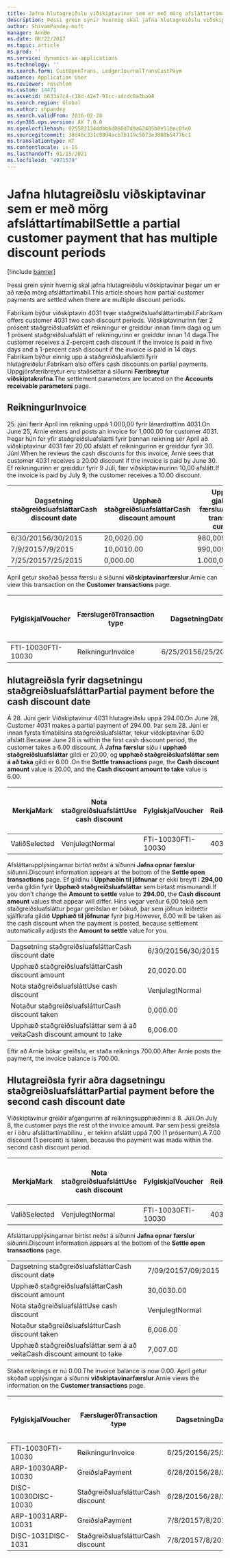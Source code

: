 ```yaml
---
title: Jafna hlutagreiðslu viðskiptavinar sem er með mörg afsláttartímabil
description: Þessi grein sýnir hvernig skal jafna hlutagreiðslu viðskiptavinar þegar um er að ræða mörg afsláttartímabil.
author: ShivamPandey-msft
manager: AnnBe
ms.date: 08/22/2017
ms.topic: article
ms.prod: ''
ms.service: dynamics-ax-applications
ms.technology: ''
ms.search.form: CustOpenTrans, LedgerJournalTransCustPaym
audience: Application User
ms.reviewer: roschlom
ms.custom: 14471
ms.assetid: b633a7c4-c18d-42e7-91cc-adcdc8a3ba98
ms.search.region: Global
ms.author: shpandey
ms.search.validFrom: 2016-02-28
ms.dyn365.ops.version: AX 7.0.0
ms.openlocfilehash: 025582134ddbb6d060d7d9a62405b0e510ac0fe0
ms.sourcegitcommit: 38d40c331c8894acb7b119c5073e3088b54776c1
ms.translationtype: HT
ms.contentlocale: is-IS
ms.lasthandoff: 01/15/2021
ms.locfileid: "4971579"
---
```

# <a name="settle-a-partial-customer-payment-that-has-multiple-discount-periods"></a><span data-ttu-id="2b875-103">Jafna hlutagreiðslu viðskiptavinar sem er með mörg afsláttartímabil</span><span class="sxs-lookup"><span data-stu-id="2b875-103">Settle a partial customer payment that has multiple discount periods</span></span>

[!include [banner](../includes/banner.md)]

<span data-ttu-id="2b875-104">Þessi grein sýnir hvernig skal jafna hlutagreiðslu viðskiptavinar þegar um er að ræða mörg afsláttartímabil.</span><span class="sxs-lookup"><span data-stu-id="2b875-104">This article shows how partial customer payments are settled when there are multiple discount periods.</span></span>

<span data-ttu-id="2b875-105">Fabrikam býður viðskiptavin 4031 tvær staðgreiðsluafsláttartímabil.</span><span class="sxs-lookup"><span data-stu-id="2b875-105">Fabrikam offers customer 4031 two cash discount periods.</span></span> <span data-ttu-id="2b875-106">Viðskiptavinurinn fær 2 prósent staðgreiðsluafslátt ef reikningur er greiddur innan fimm daga og um 1 prósent staðgreiðsluafslátt ef reikningurinn er greiddur innan 14 daga.</span><span class="sxs-lookup"><span data-stu-id="2b875-106">The customer receives a 2-percent cash discount if the invoice is paid in five days and a 1-percent cash discount if the invoice is paid in 14 days.</span></span> <span data-ttu-id="2b875-107">Fabrikam býður einnig upp á staðgreiðsluafslætti fyrir hlutagreiðslur.</span><span class="sxs-lookup"><span data-stu-id="2b875-107">Fabrikam also offers cash discounts on partial payments.</span></span> <span data-ttu-id="2b875-108">Uppgjörsfæribreytur eru staðsettar á síðunni **Færibreytur viðskiptakrafna**.</span><span class="sxs-lookup"><span data-stu-id="2b875-108">The settlement parameters are located on the **Accounts receivable parameters** page.</span></span>

## <a name="invoice"></a><span data-ttu-id="2b875-109">Reikningur</span><span class="sxs-lookup"><span data-stu-id="2b875-109">Invoice</span></span>
<span data-ttu-id="2b875-110">25. júní færir Apríl inn reikning uppá 1.000,00 fyrir lánardrottinn 4031.</span><span class="sxs-lookup"><span data-stu-id="2b875-110">On June 25, Arnie enters and posts an invoice for 1,000.00 for customer 4031.</span></span> <span data-ttu-id="2b875-111">Þegar hún fer yfir staðgreiðsluafslætti fyrir þennan reikning sér Apríl að viðskiptavinur 4031 fær 20,00 afslátt ef reikningurinn er greiddur fyrir 30. Júní.</span><span class="sxs-lookup"><span data-stu-id="2b875-111">When he reviews the cash discounts for this invoice, Arnie sees that customer 4031 receives a 20.00 discount if the invoice is paid by June 30.</span></span> <span data-ttu-id="2b875-112">Ef reikningurinn er greiddur fyrir 9 Júlí, fær viðskiptavinurinn 10,00 afslátt.</span><span class="sxs-lookup"><span data-stu-id="2b875-112">If the invoice is paid by July 9, the customer receives a 10.00 discount.</span></span>

| <span data-ttu-id="2b875-113">Dagsetning staðgreiðsluafsláttar</span><span class="sxs-lookup"><span data-stu-id="2b875-113">Cash discount date</span></span> | <span data-ttu-id="2b875-114">Upphæð staðgreiðsluafsláttar</span><span class="sxs-lookup"><span data-stu-id="2b875-114">Cash discount amount</span></span> | <span data-ttu-id="2b875-115">Upphæð í gjaldmiðli færslu</span><span class="sxs-lookup"><span data-stu-id="2b875-115">Amount in transaction currency</span></span> |
|--------------------|----------------------|--------------------------------|
| <span data-ttu-id="2b875-116">6/30/2015</span><span class="sxs-lookup"><span data-stu-id="2b875-116">6/30/2015</span></span>          | <span data-ttu-id="2b875-117">20,00</span><span class="sxs-lookup"><span data-stu-id="2b875-117">20.00</span></span>                | <span data-ttu-id="2b875-118">980,00</span><span class="sxs-lookup"><span data-stu-id="2b875-118">980.00</span></span>                         |
| <span data-ttu-id="2b875-119">7/9/2015</span><span class="sxs-lookup"><span data-stu-id="2b875-119">7/9/2015</span></span>           | <span data-ttu-id="2b875-120">10,00</span><span class="sxs-lookup"><span data-stu-id="2b875-120">10.00</span></span>                | <span data-ttu-id="2b875-121">990,00</span><span class="sxs-lookup"><span data-stu-id="2b875-121">990.00</span></span>                         |
| <span data-ttu-id="2b875-122">7/25/2015</span><span class="sxs-lookup"><span data-stu-id="2b875-122">7/25/2015</span></span>          | <span data-ttu-id="2b875-123">0,00</span><span class="sxs-lookup"><span data-stu-id="2b875-123">0.00</span></span>                 | <span data-ttu-id="2b875-124">1.000,00</span><span class="sxs-lookup"><span data-stu-id="2b875-124">1,000.00</span></span>                       |

<span data-ttu-id="2b875-125">April getur skoðað þessa færslu á síðunni **viðskiptavinarfærslur**.</span><span class="sxs-lookup"><span data-stu-id="2b875-125">Arnie can view this transaction on the **Customer transactions** page.</span></span>

| <span data-ttu-id="2b875-126">Fylgiskjal</span><span class="sxs-lookup"><span data-stu-id="2b875-126">Voucher</span></span>   | <span data-ttu-id="2b875-127">Færslugerð</span><span class="sxs-lookup"><span data-stu-id="2b875-127">Transaction type</span></span> | <span data-ttu-id="2b875-128">Dagsetning</span><span class="sxs-lookup"><span data-stu-id="2b875-128">Date</span></span>      | <span data-ttu-id="2b875-129">Reikningur</span><span class="sxs-lookup"><span data-stu-id="2b875-129">Invoice</span></span> | <span data-ttu-id="2b875-130">Upphæð í færslugjaldmiðli - debet</span><span class="sxs-lookup"><span data-stu-id="2b875-130">Amount in transaction currency debit</span></span> | <span data-ttu-id="2b875-131">Upphæð í færslugjaldmiðli - kredit</span><span class="sxs-lookup"><span data-stu-id="2b875-131">Amount in transaction currency credit</span></span> | <span data-ttu-id="2b875-132">Staða</span><span class="sxs-lookup"><span data-stu-id="2b875-132">Balance</span></span>  | <span data-ttu-id="2b875-133">Gjaldmiðill</span><span class="sxs-lookup"><span data-stu-id="2b875-133">Currency</span></span> |
|-----------|------------------|-----------|---------|--------------------------------------|---------------------------------------|----------|----------|
| <span data-ttu-id="2b875-134">FTI-10030</span><span class="sxs-lookup"><span data-stu-id="2b875-134">FTI-10030</span></span> | <span data-ttu-id="2b875-135">Reikningur</span><span class="sxs-lookup"><span data-stu-id="2b875-135">Invoice</span></span>          | <span data-ttu-id="2b875-136">6/25/2015</span><span class="sxs-lookup"><span data-stu-id="2b875-136">6/25/2015</span></span> | <span data-ttu-id="2b875-137">10030</span><span class="sxs-lookup"><span data-stu-id="2b875-137">10030</span></span>   | <span data-ttu-id="2b875-138">1.000,00</span><span class="sxs-lookup"><span data-stu-id="2b875-138">1,000.00</span></span>                             |                                       | <span data-ttu-id="2b875-139">1.000,00</span><span class="sxs-lookup"><span data-stu-id="2b875-139">1,000.00</span></span> | <span data-ttu-id="2b875-140">USD</span><span class="sxs-lookup"><span data-stu-id="2b875-140">USD</span></span>      |

## <a name="partial-payment-before-the-cash-discount-date"></a><span data-ttu-id="2b875-141">hlutagreiðsla fyrir dagsetningu staðgreiðsluafsláttar</span><span class="sxs-lookup"><span data-stu-id="2b875-141">Partial payment before the cash discount date</span></span>
<span data-ttu-id="2b875-142">Á 28. Júní gerir Viðskiptavinur 4031 hlutagreiðslu uppá 294.00.</span><span class="sxs-lookup"><span data-stu-id="2b875-142">On June 28, Customer 4031 makes a partial payment of 294.00.</span></span> <span data-ttu-id="2b875-143">Þar sem 28. Júní er innan fyrsta tímabilsins staðgreiðsluafsláttar, tekur viðskiptavinar 6.00 afslátt.</span><span class="sxs-lookup"><span data-stu-id="2b875-143">Because June 28 is within the first cash discount period, the customer takes a 6.00 discount.</span></span> <span data-ttu-id="2b875-144">Á **Jafna færslur** síðu í **upphæð staðgreiðsluafsláttar** gildi er 20,00, og **upphæð staðgreiðsluafsláttar sem á að taka** gildi er 6.00 .</span><span class="sxs-lookup"><span data-stu-id="2b875-144">On the **Settle transactions** page, the **Cash discount amount** value is 20.00, and the **Cash discount amount to take** value is 6.00.</span></span>

| <span data-ttu-id="2b875-145">Merkja</span><span class="sxs-lookup"><span data-stu-id="2b875-145">Mark</span></span>     | <span data-ttu-id="2b875-146">Nota staðgreiðsluafslátt</span><span class="sxs-lookup"><span data-stu-id="2b875-146">Use cash discount</span></span> | <span data-ttu-id="2b875-147">Fylgiskjal</span><span class="sxs-lookup"><span data-stu-id="2b875-147">Voucher</span></span>   | <span data-ttu-id="2b875-148">Reikningur</span><span class="sxs-lookup"><span data-stu-id="2b875-148">Account</span></span> | <span data-ttu-id="2b875-149">Dagsetning</span><span class="sxs-lookup"><span data-stu-id="2b875-149">Date</span></span>      | <span data-ttu-id="2b875-150">Gjalddagi</span><span class="sxs-lookup"><span data-stu-id="2b875-150">Due date</span></span>  | <span data-ttu-id="2b875-151">Reikningur</span><span class="sxs-lookup"><span data-stu-id="2b875-151">Invoice</span></span> | <span data-ttu-id="2b875-152">Upphæð í gjaldmiðli færslu</span><span class="sxs-lookup"><span data-stu-id="2b875-152">Amount in transaction currency</span></span> | <span data-ttu-id="2b875-153">Gjaldmiðill</span><span class="sxs-lookup"><span data-stu-id="2b875-153">Currency</span></span> | <span data-ttu-id="2b875-154">Upphæð til jöfnunar</span><span class="sxs-lookup"><span data-stu-id="2b875-154">Amount to settle</span></span> |
|----------|-------------------|-----------|---------|-----------|-----------|---------|--------------------------------|----------|------------------|
| <span data-ttu-id="2b875-155">Valið</span><span class="sxs-lookup"><span data-stu-id="2b875-155">Selected</span></span> | <span data-ttu-id="2b875-156">Venjulegt</span><span class="sxs-lookup"><span data-stu-id="2b875-156">Normal</span></span>            | <span data-ttu-id="2b875-157">FTI-10030</span><span class="sxs-lookup"><span data-stu-id="2b875-157">FTI-10030</span></span> | <span data-ttu-id="2b875-158">4031</span><span class="sxs-lookup"><span data-stu-id="2b875-158">4031</span></span>    | <span data-ttu-id="2b875-159">6/25/2015</span><span class="sxs-lookup"><span data-stu-id="2b875-159">6/25/2015</span></span> | <span data-ttu-id="2b875-160">7/25/2015</span><span class="sxs-lookup"><span data-stu-id="2b875-160">7/25/2015</span></span> | <span data-ttu-id="2b875-161">10030</span><span class="sxs-lookup"><span data-stu-id="2b875-161">10030</span></span>   | <span data-ttu-id="2b875-162">1.000,00</span><span class="sxs-lookup"><span data-stu-id="2b875-162">1,000.00</span></span>                       | <span data-ttu-id="2b875-163">USD</span><span class="sxs-lookup"><span data-stu-id="2b875-163">USD</span></span>      | <span data-ttu-id="2b875-164">294.00</span><span class="sxs-lookup"><span data-stu-id="2b875-164">294.00</span></span>           |

<span data-ttu-id="2b875-165">Afsláttarupplýsingarnar birtist neðst á síðunni **Jafna opnar færslur** síðunni.</span><span class="sxs-lookup"><span data-stu-id="2b875-165">Discount information appears at the bottom of the **Settle open transactions** page.</span></span> <span data-ttu-id="2b875-166">Ef gildinu í **Upphæðin til jöfnunar** er ekki breytt í **294,00** verða gildin fyrir **Upphæð staðgreiðsluafsláttar** sem birtast mismunandi.</span><span class="sxs-lookup"><span data-stu-id="2b875-166">If you don't change the **Amount to settle** value to **294.00**, the **Cash discount amount** values that appear will differ.</span></span> <span data-ttu-id="2b875-167">Hins vegar verður 6,00 tekið sem staðgreiðsluafsláttur þegar greiðslan er bókuð, þar sem jöfnun leiðréttir sjálfkrafa gildið **Upphæð til jöfnunar** fyrir þig.</span><span class="sxs-lookup"><span data-stu-id="2b875-167">However, 6.00 will be taken as the cash discount when the payment is posted, because settlement automatically adjusts the **Amount to settle** value for you.</span></span>

|                              |           |
|------------------------------|-----------|
| <span data-ttu-id="2b875-168">Dagsetning staðgreiðsluafsláttar</span><span class="sxs-lookup"><span data-stu-id="2b875-168">Cash discount date</span></span>           | <span data-ttu-id="2b875-169">6/30/2015</span><span class="sxs-lookup"><span data-stu-id="2b875-169">6/30/2015</span></span> |
| <span data-ttu-id="2b875-170">Upphæð staðgreiðsluafsláttar</span><span class="sxs-lookup"><span data-stu-id="2b875-170">Cash discount amount</span></span>         | <span data-ttu-id="2b875-171">20,00</span><span class="sxs-lookup"><span data-stu-id="2b875-171">20.00</span></span>     |
| <span data-ttu-id="2b875-172">Nota staðgreiðsluafslátt</span><span class="sxs-lookup"><span data-stu-id="2b875-172">Use cash discount</span></span>            | <span data-ttu-id="2b875-173">Venjulegt</span><span class="sxs-lookup"><span data-stu-id="2b875-173">Normal</span></span>    |
| <span data-ttu-id="2b875-174">Notaður staðgreiðsluafsláttur</span><span class="sxs-lookup"><span data-stu-id="2b875-174">Cash discount taken</span></span>          | <span data-ttu-id="2b875-175">0,00</span><span class="sxs-lookup"><span data-stu-id="2b875-175">0.00</span></span>      |
| <span data-ttu-id="2b875-176">Upphæð staðgreiðsluafsláttar sem á að veita</span><span class="sxs-lookup"><span data-stu-id="2b875-176">Cash discount amount to take</span></span> | <span data-ttu-id="2b875-177">6,00</span><span class="sxs-lookup"><span data-stu-id="2b875-177">6.00</span></span>      |

<span data-ttu-id="2b875-178">Eftir að Arnie bókar greiðslu, er staða reiknings 700.00.</span><span class="sxs-lookup"><span data-stu-id="2b875-178">After Arnie posts the payment, the invoice balance is 700.00.</span></span>

## <a name="partial-payment-before-the-second-cash-discount-date"></a><span data-ttu-id="2b875-179">Hlutagreiðsla fyrir aðra dagsetningu staðgreiðsluafsláttar</span><span class="sxs-lookup"><span data-stu-id="2b875-179">Partial payment before the second cash discount date</span></span>
<span data-ttu-id="2b875-180">Viðskiptavinur greiðir afgangurinn af reikningsupphæðinni á 8. Júlí.</span><span class="sxs-lookup"><span data-stu-id="2b875-180">On July 8, the customer pays the rest of the invoice amount.</span></span> <span data-ttu-id="2b875-181">Þar sem þessi greiðsla er í öðru afsláttartímabilinu , er tekinn afslátt uppá 7,00 (1 prósentum).</span><span class="sxs-lookup"><span data-stu-id="2b875-181">A 7.00 discount (1 percent) is taken, because the payment was made within the second cash discount period.</span></span>

| <span data-ttu-id="2b875-182">Merkja</span><span class="sxs-lookup"><span data-stu-id="2b875-182">Mark</span></span>     | <span data-ttu-id="2b875-183">Nota staðgreiðsluafslátt</span><span class="sxs-lookup"><span data-stu-id="2b875-183">Use cash discount</span></span> | <span data-ttu-id="2b875-184">Fylgiskjal</span><span class="sxs-lookup"><span data-stu-id="2b875-184">Voucher</span></span>   | <span data-ttu-id="2b875-185">Reikningur</span><span class="sxs-lookup"><span data-stu-id="2b875-185">Account</span></span> | <span data-ttu-id="2b875-186">Dagsetning</span><span class="sxs-lookup"><span data-stu-id="2b875-186">Date</span></span>      | <span data-ttu-id="2b875-187">Gjalddagi</span><span class="sxs-lookup"><span data-stu-id="2b875-187">Due date</span></span>  | <span data-ttu-id="2b875-188">Reikningur</span><span class="sxs-lookup"><span data-stu-id="2b875-188">Invoice</span></span> | <span data-ttu-id="2b875-189">Upphæð í færslugjaldmiðli - debet</span><span class="sxs-lookup"><span data-stu-id="2b875-189">Amount in transaction currency debit</span></span> | <span data-ttu-id="2b875-190">Upphæð í færslugjaldmiðli - kredit</span><span class="sxs-lookup"><span data-stu-id="2b875-190">Amount in transaction currency credit</span></span> | <span data-ttu-id="2b875-191">Gjaldmiðill</span><span class="sxs-lookup"><span data-stu-id="2b875-191">Currency</span></span> | <span data-ttu-id="2b875-192">Upphæð til jöfnunar</span><span class="sxs-lookup"><span data-stu-id="2b875-192">Amount to settle</span></span> |
|----------|-------------------|-----------|---------|-----------|-----------|---------|--------------------------------------|---------------------------------------|----------|------------------|
| <span data-ttu-id="2b875-193">Valið</span><span class="sxs-lookup"><span data-stu-id="2b875-193">Selected</span></span> | <span data-ttu-id="2b875-194">Venjulegt</span><span class="sxs-lookup"><span data-stu-id="2b875-194">Normal</span></span>            | <span data-ttu-id="2b875-195">FTI-10030</span><span class="sxs-lookup"><span data-stu-id="2b875-195">FTI-10030</span></span> | <span data-ttu-id="2b875-196">4031</span><span class="sxs-lookup"><span data-stu-id="2b875-196">4031</span></span>    | <span data-ttu-id="2b875-197">6/25/2015</span><span class="sxs-lookup"><span data-stu-id="2b875-197">6/25/2015</span></span> | <span data-ttu-id="2b875-198">7/25/2015</span><span class="sxs-lookup"><span data-stu-id="2b875-198">7/25/2015</span></span> | <span data-ttu-id="2b875-199">10030</span><span class="sxs-lookup"><span data-stu-id="2b875-199">10030</span></span>   | <span data-ttu-id="2b875-200">700.00</span><span class="sxs-lookup"><span data-stu-id="2b875-200">700.00</span></span>                               |                                       | <span data-ttu-id="2b875-201">USD</span><span class="sxs-lookup"><span data-stu-id="2b875-201">USD</span></span>      | <span data-ttu-id="2b875-202">693,00</span><span class="sxs-lookup"><span data-stu-id="2b875-202">693.00</span></span>           |

<span data-ttu-id="2b875-203">Afsláttarupplýsingarnar birtist neðst á síðunni **Jafna opnar færslur** síðunni.</span><span class="sxs-lookup"><span data-stu-id="2b875-203">Discount information appears at the bottom of the **Settle open transactions** page.</span></span>

|                              |           |
|------------------------------|-----------|
| <span data-ttu-id="2b875-204">Dagsetning staðgreiðsluafsláttar</span><span class="sxs-lookup"><span data-stu-id="2b875-204">Cash discount date</span></span>           | <span data-ttu-id="2b875-205">7/09/2015</span><span class="sxs-lookup"><span data-stu-id="2b875-205">7/09/2015</span></span> |
| <span data-ttu-id="2b875-206">Upphæð staðgreiðsluafsláttar</span><span class="sxs-lookup"><span data-stu-id="2b875-206">Cash discount amount</span></span>         | <span data-ttu-id="2b875-207">30,00</span><span class="sxs-lookup"><span data-stu-id="2b875-207">30.00</span></span>     |
| <span data-ttu-id="2b875-208">Nota staðgreiðsluafslátt</span><span class="sxs-lookup"><span data-stu-id="2b875-208">Use cash discount</span></span>            | <span data-ttu-id="2b875-209">Venjulegt</span><span class="sxs-lookup"><span data-stu-id="2b875-209">Normal</span></span>    |
| <span data-ttu-id="2b875-210">Notaður staðgreiðsluafsláttur</span><span class="sxs-lookup"><span data-stu-id="2b875-210">Cash discount taken</span></span>          | <span data-ttu-id="2b875-211">6,00</span><span class="sxs-lookup"><span data-stu-id="2b875-211">6.00</span></span>      |
| <span data-ttu-id="2b875-212">Upphæð staðgreiðsluafsláttar sem á að veita</span><span class="sxs-lookup"><span data-stu-id="2b875-212">Cash discount amount to take</span></span> | <span data-ttu-id="2b875-213">7,00</span><span class="sxs-lookup"><span data-stu-id="2b875-213">7.00</span></span>      |

<span data-ttu-id="2b875-214">Staða reiknings er nú 0.00.</span><span class="sxs-lookup"><span data-stu-id="2b875-214">The invoice balance is now 0.00.</span></span> <span data-ttu-id="2b875-215">April getur skoðað upplýsingar á síðunni **viðskiptavinarfærslur**.</span><span class="sxs-lookup"><span data-stu-id="2b875-215">Arnie views the information on the **Customer transactions** page.</span></span>

| <span data-ttu-id="2b875-216">Fylgiskjal</span><span class="sxs-lookup"><span data-stu-id="2b875-216">Voucher</span></span>    | <span data-ttu-id="2b875-217">Færslugerð</span><span class="sxs-lookup"><span data-stu-id="2b875-217">Transaction type</span></span> | <span data-ttu-id="2b875-218">Dagsetning</span><span class="sxs-lookup"><span data-stu-id="2b875-218">Date</span></span>      | <span data-ttu-id="2b875-219">Reikningur</span><span class="sxs-lookup"><span data-stu-id="2b875-219">Invoice</span></span> | <span data-ttu-id="2b875-220">Upphæð í færslugjaldmiðli - debet</span><span class="sxs-lookup"><span data-stu-id="2b875-220">Amount in transaction currency debit</span></span> | <span data-ttu-id="2b875-221">Upphæð í færslugjaldmiðli - kredit</span><span class="sxs-lookup"><span data-stu-id="2b875-221">Amount in transaction currency credit</span></span> | <span data-ttu-id="2b875-222">Staða</span><span class="sxs-lookup"><span data-stu-id="2b875-222">Balance</span></span> | <span data-ttu-id="2b875-223">Gjaldmiðill</span><span class="sxs-lookup"><span data-stu-id="2b875-223">Currency</span></span> |
|------------|------------------|-----------|---------|--------------------------------------|---------------------------------------|---------|----------|
| <span data-ttu-id="2b875-224">FTI-10030</span><span class="sxs-lookup"><span data-stu-id="2b875-224">FTI-10030</span></span>  | <span data-ttu-id="2b875-225">Reikningur</span><span class="sxs-lookup"><span data-stu-id="2b875-225">Invoice</span></span>          | <span data-ttu-id="2b875-226">6/25/2015</span><span class="sxs-lookup"><span data-stu-id="2b875-226">6/25/2015</span></span> | <span data-ttu-id="2b875-227">10030</span><span class="sxs-lookup"><span data-stu-id="2b875-227">10030</span></span>   | <span data-ttu-id="2b875-228">1.000,00</span><span class="sxs-lookup"><span data-stu-id="2b875-228">1,000.00</span></span>                             |                                       | <span data-ttu-id="2b875-229">0,00</span><span class="sxs-lookup"><span data-stu-id="2b875-229">0.00</span></span>    | <span data-ttu-id="2b875-230">USD</span><span class="sxs-lookup"><span data-stu-id="2b875-230">USD</span></span>      |
| <span data-ttu-id="2b875-231">ARP-10030</span><span class="sxs-lookup"><span data-stu-id="2b875-231">ARP-10030</span></span>  |  <span data-ttu-id="2b875-232">Greiðsla</span><span class="sxs-lookup"><span data-stu-id="2b875-232">Payment</span></span>         | <span data-ttu-id="2b875-233">6/28/2015</span><span class="sxs-lookup"><span data-stu-id="2b875-233">6/28/2015</span></span> |         |                                      | <span data-ttu-id="2b875-234">294.00</span><span class="sxs-lookup"><span data-stu-id="2b875-234">294.00</span></span>                                | <span data-ttu-id="2b875-235">0,00</span><span class="sxs-lookup"><span data-stu-id="2b875-235">0.00</span></span>    | <span data-ttu-id="2b875-236">USD</span><span class="sxs-lookup"><span data-stu-id="2b875-236">USD</span></span>      |
| <span data-ttu-id="2b875-237">DISC-10030</span><span class="sxs-lookup"><span data-stu-id="2b875-237">DISC-10030</span></span> |  <span data-ttu-id="2b875-238">Staðgreiðsluafsláttur</span><span class="sxs-lookup"><span data-stu-id="2b875-238">Cash discount</span></span>   | <span data-ttu-id="2b875-239">6/28/2015</span><span class="sxs-lookup"><span data-stu-id="2b875-239">6/28/2015</span></span> |         |                                      | <span data-ttu-id="2b875-240">6,00</span><span class="sxs-lookup"><span data-stu-id="2b875-240">6.00</span></span>                                  | <span data-ttu-id="2b875-241">0,00</span><span class="sxs-lookup"><span data-stu-id="2b875-241">0.00</span></span>    | <span data-ttu-id="2b875-242">USD</span><span class="sxs-lookup"><span data-stu-id="2b875-242">USD</span></span>      |
| <span data-ttu-id="2b875-243">ARP-10031</span><span class="sxs-lookup"><span data-stu-id="2b875-243">ARP-10031</span></span>  |  <span data-ttu-id="2b875-244">Greiðsla</span><span class="sxs-lookup"><span data-stu-id="2b875-244">Payment</span></span>         | <span data-ttu-id="2b875-245">7/8/2015</span><span class="sxs-lookup"><span data-stu-id="2b875-245">7/8/2015</span></span>  |         |                                      | <span data-ttu-id="2b875-246">693,00</span><span class="sxs-lookup"><span data-stu-id="2b875-246">693.00</span></span>                                | <span data-ttu-id="2b875-247">0,00</span><span class="sxs-lookup"><span data-stu-id="2b875-247">0.00</span></span>    | <span data-ttu-id="2b875-248">USD</span><span class="sxs-lookup"><span data-stu-id="2b875-248">USD</span></span>      |
| <span data-ttu-id="2b875-249">DISC-1031</span><span class="sxs-lookup"><span data-stu-id="2b875-249">DISC-1031</span></span>  |  <span data-ttu-id="2b875-250">Staðgreiðsluafsláttur</span><span class="sxs-lookup"><span data-stu-id="2b875-250">Cash discount</span></span>   | <span data-ttu-id="2b875-251">7/8/2015</span><span class="sxs-lookup"><span data-stu-id="2b875-251">7/8/2015</span></span>  |         |                                      | <span data-ttu-id="2b875-252">7,00</span><span class="sxs-lookup"><span data-stu-id="2b875-252">7.00</span></span>                                  | <span data-ttu-id="2b875-253">0,00</span><span class="sxs-lookup"><span data-stu-id="2b875-253">0.00</span></span>    | <span data-ttu-id="2b875-254">USD</span><span class="sxs-lookup"><span data-stu-id="2b875-254">USD</span></span>      |





